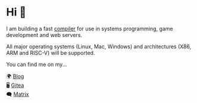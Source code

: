 # Hi 👋

I am building a fast [compiler](https://git.akyoto.dev/cli/q) for use in systems programming, game development and web servers.

All major operating systems (Linux, Mac, Windows) and architectures (X86, ARM and RISC-V) will be supported.

You can find me on my...

🌍 [Blog](https://akyoto.dev)  
🖥️ [Gitea](https://git.akyoto.dev/explore/repos)  
🗨️ [Matrix](https://matrix.to/#/#community:akyoto.dev)
